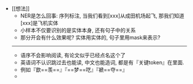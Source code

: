 - [[想法]]
	- NER是怎么回事: 序列标注, 当我们看到[xxx]从成田机场起飞, 那我们知道[xxx]是飞机实体
	- 小样本不仅要识别的是实体本身, 还有句子中的关系
	- 那分开会有什么效果呢? 实体用实体的, 句子里用mask来表示?
	- -------
	- 语序不会影响阅读, 有论文似乎已经点名这个了
	- 英语词不认识跳过去也能读, 中文也能造词, 都是有『关键token』在里面.
	- 例如『歆==羡==』『==梦==呓』『褫==夺==』
	-